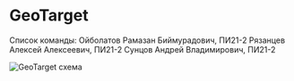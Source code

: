 # GeoTarget

Список команды:
Ойболатов Рамазан Биймурадович, ПИ21-2
Рязанцев Алексей Алексеевич, ПИ21-2
Сунцов Андрей Владимирович, ПИ21-2

![GeoTarget схема](https://github.com/AndreySuncov/GeoTarget/assets/90787187/66160ba8-3aed-40f5-9349-635d448b2ca2)
